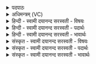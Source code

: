 <details><summary>पदपाठः</summary>

घृ॒तम्। मि॒मि॒क्षे॒। घृ॒तम्। अ॒स्य॒। योनिः॑। घृ॒ते। श्रि॒तः। घृ॒तम्। ऊँ॒ऽइत्यूँ॑। अ॒स्य॒ धाम॑। अ॒नु॒ष्व॒धम्। अ॒नु॒स्व॒धमित्य॑नुऽस्व॒धम्। आ। व॒ह॒। मा॒दय॑स्व॒। स्वाहा॑कृत॒मिति॒ स्वाहा॑ऽकृतम्। वृ॒ष॒भ॒। व॒क्षि॒। ह॒व्यम्। ८८।
</details>

<details><summary>अधिमन्त्रम् (VC)</summary>

- अग्निर्देवता
- गृत्समद ऋषिः
- निचृदार्षी त्रिष्टुप्
- धैवतः
</details>

<details><summary>हिन्दी - स्वामी दयानन्द सरस्वती  - विषयः</summary>

फिर मनुष्यों को अग्नि कहाँ-कहाँ खोजना चाहिये, इस विषय का उपदेश अगले मन्त्र में किया है ॥
</details>

<details><summary>हिन्दी - स्वामी दयानन्द सरस्वती  - पदार्थः</summary>

पदार्थान्वयभाषाः -  हे समुद्र में जानेवाले मनुष्य ! आप (घृतम्) जल को (मिमिक्षे) सींचना चाहो (उ) वा (अस्य) इस आग का (घृतम्) घी (योनिः) घर है, जो (घृते) घी में (श्रितः) आश्रय को प्राप्त हो रहा है वा (घृतम्) जल (अस्य) इस आग का (धाम) धाम अर्थात् ठहरने का स्थान है, उस अग्नि को तू (अनुष्वधम्) अन्न की अनुकूलता को (आ, वह) पहुँचा। हे (वृषभ) वर्षानेवाले जन ! तू जिस कारण (स्वाहाकृतम्) वेदवाणी से सिद्ध किये (हव्यम्) लेने योग्य पदार्थ को (वक्षि) चाहता वा प्राप्त होता है, इसलिये हम लोगों को (मादयस्व) आनन्दित कर ॥८८ ॥
</details>

<details><summary>हिन्दी - स्वामी दयानन्द सरस्वती  - भावार्थः</summary>

भावार्थभाषाः -  जितना अग्नि जल में है, उतना जलाधिकरण अर्थात् जल में रहनेवाला कहाता है, जैसे घी से अग्नि बढ़ता है, वैसे जल से सब पदार्थ बढ़ते हैं और अन्न अनुकूल घी आनन्द करानेवाला होता है, इससे उक्त व्यवहार की चाहना सब लोगों को करनी चाहिये ॥८८ ॥
</details>

<details><summary>संस्कृत - स्वामी दयानन्द सरस्वती  - विषयः</summary>

पुनर्मनुष्यैरग्निः क्व क्वान्वेषणीय इत्याह ॥
</details>

<details><summary>संस्कृत - स्वामी दयानन्द सरस्वती  - पदार्थः</summary>

पदार्थान्वयभाषाः -  हे समुद्रयायिन् ! त्वं घृतं मिमिक्षे उ अस्याग्नेर्घृतं योनिरस्ति, यो घृते श्रितो घृतमस्य धाम तमग्निमनुष्वधमावह। हे वृषभ ! त्वं यतः स्वाहाकृतं हव्यं वक्षि, तेनास्मान् मादयस्व ॥८८ ॥
</details>

<details><summary>संस्कृत - स्वामी दयानन्द सरस्वती  - भावार्थः</summary>

भावार्थभाषाः -  यावानग्निर्जलेऽस्ति तावान् जलाधिकरण उच्यते, यथाज्येन वह्निर्वर्धते तथा जलेन सर्वे पदार्था वर्धन्ते। अन्नमनुकूलमाज्यं चानन्दकारि जायते, तस्मात् सर्वैरेतत्कमनीयम् ॥८८ ॥
</details>